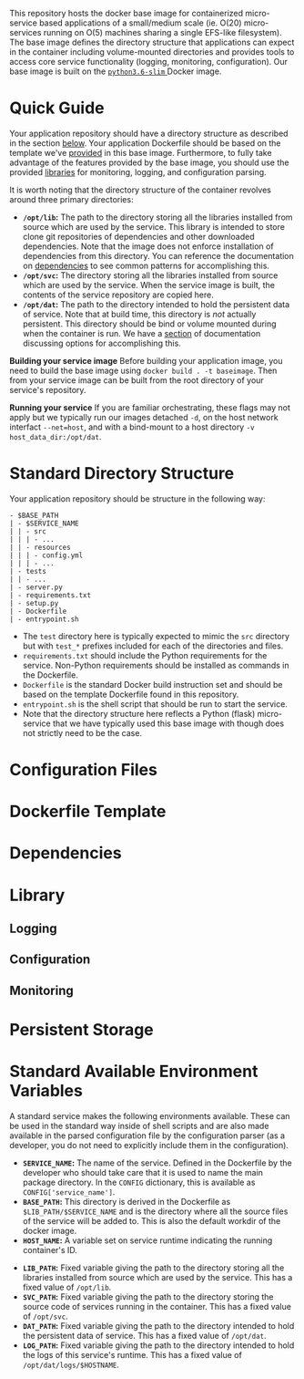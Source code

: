 This repository hosts the docker base image for containerized micro-service based applications of a small/medium scale (ie. O(20) micro-services running on O(5) machines sharing a single EFS-like filesystem). The base image defines the directory structure that applications can expect in the container including volume-mounted directories and provides tools to access core service functionality (logging, monitoring, configuration). Our base image is built on the [`python3.6-slim` ](https://github.com/docker-library/python/blob/35566cb6b14961c369e935b85b4c8879e6901ccc/3.6/buster/slim/Dockerfile) Docker image.

# Quick Guide

Your application repository should have a directory structure as described in the section [below](#standard-directory-structure). Your application Dockerfile should be based on the template we've [provided]([https://github.com/project-earth/baseimage/blob/master/Dockerfile.template](https://github.com/project-earth/baseimage/blob/master/Dockerfile.template)) in this base image. Furthermore, to fully take advantage of the features provided by the base image, you should use the provided [libraries](#library) for monitoring, logging, and configuration parsing.

It is worth noting that the directory structure of the container revolves around three primary directories:
* **`/opt/lib`:** The path to the directory storing all the libraries installed from source which are used by the service. This library is intended to store clone git repositories of dependencies and other downloaded dependencies. Note that the image does not enforce installation of dependencies from this directory. You can reference the documentation on [dependencies](#dependencies) to see common patterns for accomplishing this.
* **`/opt/svc`:** The directory storing all the libraries installed from source which are used by the service. When the service image is built, the contents of the service repository are copied here.
* **`/opt/dat`:** The path to the directory intended to hold the persistent data of service. Note that at build time, this directory is *not* actually persistent. This directory should be bind or volume mounted during when the container is run. We have a [section](#persistent-storage) of documentation discussing options for accomplishing this.

**Building your service image**
Before building your application image, you need to build the base image using `docker build . -t baseimage`. Then from your service image can be built from the root directory of your service's repository.

**Running your service**
If you are familiar orchestrating, these flags may not apply but we typically run our images detached `-d`, on the host network interfact `--net=host`, and with a bind-mount to a host directory `-v host_data_dir:/opt/dat`.

# Standard Directory Structure

Your application repository should be structure in the following way:

```
- $BASE_PATH
| - $SERVICE_NAME
| | - src
| | | - ...
| | - resources
| | | - config.yml
| | | - ...
| - tests
| | - ...
| - server.py
| - requirements.txt
| - setup.py
| - Dockerfile
| - entrypoint.sh
```

* The `test` directory here is typically expected to mimic the `src` directory but with `test_*` prefixes included for each of the directories and files.
* `requirements.txt` should include the Python requirements for the service. Non-Python requirements should be installed as commands in the Dockerfile.
* `Dockerfile` is the standard Docker build instruction set and should be based on the template Dockerfile found in this repository.
* `entrypoint.sh` is the shell script that should be run to start the service.
* Note that the directory structure here reflects a Python (flask) micro-service that we have typically used this base image with though  does not strictly need to be the case.

# Configuration Files

# Dockerfile Template

# Dependencies

# Library
## Logging
## Configuration
## Monitoring

# Persistent Storage

# Standard Available Environment Variables

A standard service makes the following environments available. These can be used in the standard way
inside of shell scripts and are also made available in the parsed configuration file by the configuration parser (as a developer, you do not need to explicitly include them in the configuration).

- **`SERVICE_NAME`:** The name of the service. Defined in the Dockerfile by the developer who should take care that it is used to name the main package directory. In the `CONFIG` dictionary, this is available as `CONFIG['service_name']`.
- **`BASE_PATH`:** This directory is derived in the Dockerfile as `$LIB_PATH/$SERVICE_NAME` and is the directory where all the source files of the service will be added to. This is also the default workdir of the docker image.
- **`HOST_NAME`:** A variable set on service runtime indicating the running container's ID.
* **`LIB_PATH`:** Fixed variable giving the path to the directory storing all the libraries installed from source which are used by the service. This has a fixed value of `/opt/lib`.
* **`SVC_PATH`:** Fixed variable giving the path to the directory storing the source code of services running in the container. This has a fixed value of `/opt/svc`.
* **`DAT_PATH`:** Fixed variable giving the path to the directory intended to hold the persistent data of service. This has a fixed value of `/opt/dat`.
* **`LOG_PATH`:** Fixed variable giving the path to the directory intended to hold the logs of this service's runtime. This has a fixed value of `/opt/dat/logs/$HOSTNAME`.

